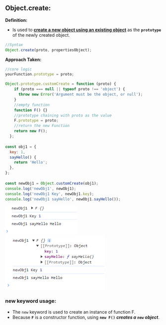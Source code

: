 ## Object.create:

**Definition:** 
- Is used to **<ins>create a new object using an existing object</ins>** as the **`prototype`** of the newly created object.

```js
//Syntax
Object.create(proto, propertiesObject);
```

<strong>Approach Taken:</strong>


```js
//core logic
yourFunction.prototype = proto;
```

```js
Object.prototype.customCreate = function (proto) {
    if (proto === null || typeof proto !== 'object') {
      throw new Error('Argument must be the object, or null');
    }
    //empty function
    function F() {}
    //prototype chaining with proto as the value
    F.prototype = proto;
    //return the new Function
    return new F();
  };

const obj1 = {
  key: 1,
  sayHello() {
    return 'Hello';
  },
};

const newObj1 = Object.customCreate(obj1);
console.log('newObj1', newObj1);
console.log('newObj1 Key', newObj1.key);
console.log('newObj1 sayHello', newObj1.sayHello());
```

  ![alt text](/problem_solving_coding/polyfills/0_imagesUsed/Object_Create_1.png)
  ![alt text](/problem_solving_coding/polyfills/0_imagesUsed/Object_Create_2.png)

### new keyword usage:

- The `new` keyword is used to create an instance of function F. 
- Because **`F`** is a constructor function, using **`new F()`** ***creates a `new` object***.